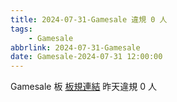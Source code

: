 ```yaml
---
title: 2024-07-31-Gamesale 違規 0 人
tags:
    - Gamesale
abbrlink: 2024-07-31-Gamesale
date: Gamesale-2024-07-31 12:00:00
---
```

Gamesale 板 [板規連結](https://www.ptt.cc/bbs/Gossiping/M.1637425085.A.07D.html)
昨天違規 0 人
